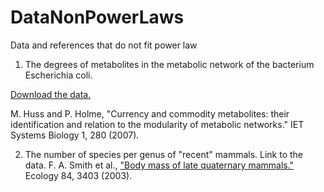 # DataNonPowerLaws
Data and references that do not fit power law


1. The degrees of metabolites in the metabolic network of the bacterium Escherichia coli.
 
[Download the data.](Data/ecoli-degree.txt)

M. Huss and P. Holme, "Currency and commodity metabolites: their identification and relation to the modularity of metabolic networks." IET Systems Biology 1, 280 (2007).

2. The number of species per genus of "recent" mammals.
Link to the data.
F. A. Smith et al., ["Body mass of late quaternary mammals."](http://dx.doi.org/10.1890/02-9003) Ecology 84, 3403 (2003).
